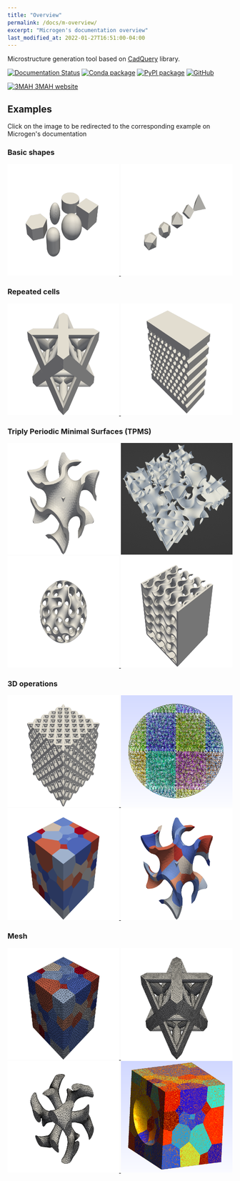 ```yaml
---
title: "Overview"
permalink: /docs/m-overview/
excerpt: "Microgen's documentation overview"
last_modified_at: 2022-01-27T16:51:00-04:00
---
```



Microstructure generation tool based on [CadQuery](https://cadquery.readthedocs.io/en/latest/) library.


[![Documentation Status](https://readthedocs.org/projects/microgen/badge/?version=latest)](https://microgen.readthedocs.io/en/latest/?badge=latest)
[![Conda package](https://anaconda.org/set3mah/microgen/badges/installer/conda.svg)](https://conda.anaconda.org/set3mah/)
[![PyPI package](https://badge.fury.io/py/microgen.svg)](https://pypi.org/project/microgen/1.0/)
[![GitHub](https://badgen.net/badge/icon/github?icon=github&label)](https://github.com/3MAH/microgen)


<a href="https://3mah.github.io"> <img alt="3MAH" src="https://3mah.github.io/assets/images/logo_3mah/3mah_logo_vsmall.png" width="50" > 3MAH website </a>




## Examples
Click on the image to be redirected to the corresponding example on Microgen's documentation

### Basic shapes
<a href="https://microgen.readthedocs.io/en/latest/examples/basic_shapes.html#basic-shapes"> 
    <img src="https://raw.githubusercontent.com/3MAH/microgen/main/docs/_static/examples/shapes.png" width="250" height="250">
</a>
<a href="https://microgen.readthedocs.io/en/latest/examples/basic_shapes.html#platon-polyhedra"> 
    <img src="https://raw.githubusercontent.com/3MAH/microgen/main/docs/_static/examples/platon.png" width="250" height="250">
</a>

### Repeated cells

<a href="https://microgen.readthedocs.io/en/latest/examples/lattices.html#octet-truss"> 
    <img src="https://raw.githubusercontent.com/3MAH/microgen/main/docs/_static/examples/octettruss.png" width="250" height="250">
</a>
<a href="https://microgen.readthedocs.io/en/latest/examples/lattices.html#honeycomb"> 
    <img src="https://raw.githubusercontent.com/3MAH/microgen/main/docs/_static/examples/honeycomb.png" width="250" height="250">
</a>

### Triply Periodic Minimal Surfaces (TPMS)
<a href="https://microgen.readthedocs.io/en/latest/examples/tpms.html#gyroid">
    <img src="https://raw.githubusercontent.com/3MAH/microgen/main/docs/_static/examples/gyroid.png" width="250" height="250"></a>
<a href="https://microgen.readthedocs.io/en/latest/examples/tpms.html#tpms-available">
    <img src="https://raw.githubusercontent.com/3MAH/microgen/main/docs/_static/examples/tpms.png" width="250" height="250"></a>
<a href="https://microgen.readthedocs.io/en/latest/examples/tpms.html#spherical-gyroid">
    <img src="https://raw.githubusercontent.com/3MAH/microgen/main/docs/_static/examples/tpms_sphere.png" width="250" height="250">
</a>
<a href="https://microgen.readthedocs.io/en/latest/examples/tpms.html#shell">
    <img src="https://raw.githubusercontent.com/3MAH/microgen/main/docs/_static/examples/tpms_shell.png" width="250" height="250">
</a>

### 3D operations
<a href="https://microgen.readthedocs.io/en/latest/examples/3d_operations.html#repeating-unit-geometry">
    <img src="https://raw.githubusercontent.com/3MAH/microgen/main/docs/_static/examples/repeated_geometry.png" width="250" height="250">
</a>
<a href="https://microgen.readthedocs.io/en/latest/examples/3d_operations.html#raster-ellipsoid">
    <img src="https://raw.githubusercontent.com/3MAH/microgen/main/docs/_static/examples/raster.png" width="250" height="250">
</a>
<a href="https://microgen.readthedocs.io/en/latest/examples/3d_operations.html#voronoi">
    <img src="https://raw.githubusercontent.com/3MAH/microgen/main/docs/_static/examples/Voronoi.png" width="250" height="250">
</a>
<a href="https://microgen.readthedocs.io/en/latest/examples/3d_operations.html#voronoi-gyroid">
    <img src="https://raw.githubusercontent.com/3MAH/microgen/main/docs/_static/examples/Gyroid-voro.png" width="250" height="250">
</a>

### Mesh
<a href="https://microgen.readthedocs.io/en/latest/examples/mesh.html#id1">
    <img src="https://raw.githubusercontent.com/3MAH/microgen/main/docs/_static/examples/Mesh.png" width="250" height="250">
</a>
<a href="https://microgen.readthedocs.io/en/latest/examples/mesh.html#periodic-mesh">
    <img src="https://raw.githubusercontent.com/3MAH/microgen/main/docs/_static/examples/meshPeriodic.png" width="250" height="250">
</a>
<a href="https://microgen.readthedocs.io/en/latest/examples/mesh.html#mmg">
    <img src="https://raw.githubusercontent.com/3MAH/microgen/main/docs/_static/examples/mmg.png" width="250" height="250">
</a>
<a href="https://microgen.readthedocs.io/en/latest/examples/mesh.html#mmg-voronoi">
    <img src="https://raw.githubusercontent.com/3MAH/microgen/main/docs/_static/examples/mmg-voro.png" width="250" height="250">
</a>